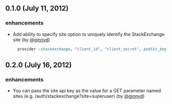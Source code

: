 ## 0.1.0 (July 11, 2012) ##

### enhancements
  * Add ability to specify site option to uniquely identify the StackExchange site (by [@ginnyd](https://github.com/ginnyd))

    ```ruby
      provider :stackexchange, "client_id", "client_secret", public_key: "key", site: 'stackoverflow'
    ```

## 0.2.0 (July 16, 2012) ##

### enhancements
  * You can pass the site api key as the value for a GET parameter named sites (e.g. /auth/stackexchange?site=superuser) (by [@ginnyd](https://github.com/ginnyd))
